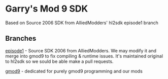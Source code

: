 # Garry's Mod 9 SDK

Based on Source 2006 SDK from AlliedModders' hl2sdk episode1 branch

## Branches

[episode1](https://github.com/gmod9/gmod9-sdk/tree/episode1) - Source SDK 2006 from AlliedModders. We may modify it and merge into gmod9 to fix compiling & runtime issues. It's maintained original to hl2sdk so we sould be able make a pull requests.

[gmod9](https://github.com/gmod9/gmod9-sdk/tree/gmod9) - dedicated for purely gmod9 programming and our mods
